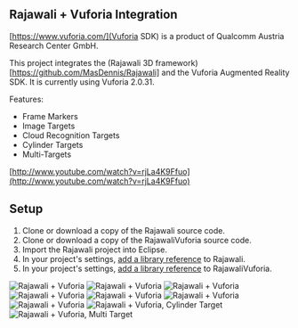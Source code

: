 ## Rajawali + Vuforia Integration

[https://www.vuforia.com/](Vuforia SDK) is a product of Qualcomm Austria Research Center GmbH.

This project integrates the (Rajawali 3D framework)[https://github.com/MasDennis/Rajawali] and the Vuforia Augmented Reality SDK.
It is currently using Vuforia 2.0.31.

Features:
* Frame Markers
* Image Targets
* Cloud Recognition Targets
* Cylinder Targets
* Multi-Targets

[http://www.youtube.com/watch?v=rjLa4K9Ffuo](http://www.youtube.com/watch?v=rjLa4K9Ffuo)

## Setup

1. Clone or download a copy of the Rajawali source code.
2. Clone or download a copy of the RajawaliVuforia source code.
3. Import the Rajawali project into Eclipse.
4. In your project's settings, [add a library reference](https://developer.android.com/tools/projects/projects-eclipse.html#ReferencingLibraryProject) to Rajawali.
5. In your project's settings, [add a library reference](https://developer.android.com/tools/projects/projects-eclipse.html#ReferencingLibraryProject) to RajawaliVuforia.

![Rajawali + Vuforia](http://www.rozengain.com/files/rajawali/rajawali-vuforia-001.jpg)
![Rajawali + Vuforia](http://www.rozengain.com/files/rajawali/rajawali-vuforia-002.jpg)
![Rajawali + Vuforia](http://www.rozengain.com/files/rajawali/rajawali-vuforia-003.jpg)
![Rajawali + Vuforia](http://www.rozengain.com/files/rajawali/rajawali-vuforia-004.jpg)
![Rajawali + Vuforia](http://www.rozengain.com/files/rajawali/rajawali-vuforia-005.jpg)
![Rajawali + Vuforia](http://www.rozengain.com/files/rajawali/rajawali-vuforia-006.jpg)
![Rajawali + Vuforia](http://www.rozengain.com/files/rajawali/rajawali-vuforia-007.jpg)
![Rajawali + Vuforia, Cylinder Target](http://www.rozengain.com/files/RajawaliWiki/rajawali-cylinder-target.png)
![Rajawali + Vuforia, Multi Target](http://www.rozengain.com/files/RajawaliWiki/rajawali-vuforia-multi-targets.png)

